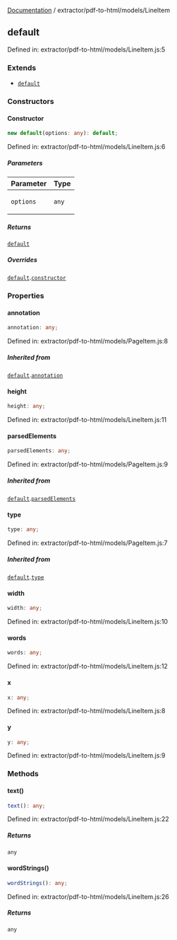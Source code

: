 [Documentation](../../../modules.md) / extractor/pdf-to-html/models/LineItem

## default

Defined in: extractor/pdf-to-html/models/LineItem.js:5

### Extends

- [`default`](PageItem.md#default)

### Constructors

#### Constructor

```ts
new default(options: any): default;
```

Defined in: extractor/pdf-to-html/models/LineItem.js:6

##### Parameters

<table>
<thead>
<tr>
<th>Parameter</th>
<th>Type</th>
</tr>
</thead>
<tbody>
<tr>
<td>

`options`

</td>
<td>

`any`

</td>
</tr>
</tbody>
</table>

##### Returns

[`default`](#default)

##### Overrides

[`default`](PageItem.md#default).[`constructor`](PageItem.md#default#constructor)

### Properties

#### annotation

```ts
annotation: any;
```

Defined in: extractor/pdf-to-html/models/PageItem.js:8

##### Inherited from

[`default`](PageItem.md#default).[`annotation`](PageItem.md#default#annotation)

#### height

```ts
height: any;
```

Defined in: extractor/pdf-to-html/models/LineItem.js:11

#### parsedElements

```ts
parsedElements: any;
```

Defined in: extractor/pdf-to-html/models/PageItem.js:9

##### Inherited from

[`default`](PageItem.md#default).[`parsedElements`](PageItem.md#default#parsedelements)

#### type

```ts
type: any;
```

Defined in: extractor/pdf-to-html/models/PageItem.js:7

##### Inherited from

[`default`](PageItem.md#default).[`type`](PageItem.md#default#type)

#### width

```ts
width: any;
```

Defined in: extractor/pdf-to-html/models/LineItem.js:10

#### words

```ts
words: any;
```

Defined in: extractor/pdf-to-html/models/LineItem.js:12

#### x

```ts
x: any;
```

Defined in: extractor/pdf-to-html/models/LineItem.js:8

#### y

```ts
y: any;
```

Defined in: extractor/pdf-to-html/models/LineItem.js:9

### Methods

#### text()

```ts
text(): any;
```

Defined in: extractor/pdf-to-html/models/LineItem.js:22

##### Returns

`any`

#### wordStrings()

```ts
wordStrings(): any;
```

Defined in: extractor/pdf-to-html/models/LineItem.js:26

##### Returns

`any`
